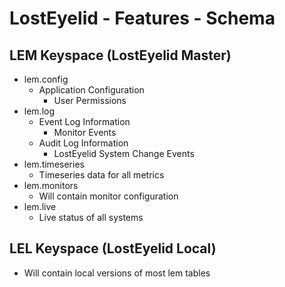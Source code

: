 LostEyelid - Features - Schema
==============================

LEM Keyspace (LostEyelid Master)
--------
  - lem.config
    - Application Configuration
	  - User Permissions
  - lem.log
    - Event Log Information
	  - Monitor Events
	- Audit Log Information
	  - LostEyelid System Change Events
  - lem.timeseries
    - Timeseries data for all metrics
  - lem.monitors
    - Will contain monitor configuration
  - lem.live
    - Live status of all systems

LEL Keyspace (LostEyelid Local)
-----------
  - Will contain local versions of most lem tables